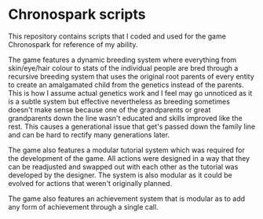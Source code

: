 # Chronospark scripts

This repository contains scripts that I coded and used for the game Chronospark for reference of my ability.

The game features a dynamic breeding system where everything from skin/eye/hair colour to stats of the individual people are bred through a recursive breeding system that uses the original root parents of every entity to create an amalgamated child from the genetics instead of the parents. This is how I assume actual genetics work and I feel may go unnoticed as it is a subtle system but effective nevertheless as breeding sometimes doesn't make sense because one of the grandparents or great grandparents down the line wasn't educated and skills improved like the rest. This causes a generational issue that get's passed down the family line and can be hard to rectify many generations later.

The game also features a modular tutorial system which was required for the development of the game. All actions were designed in a way that they can be readjusted and swapped out with each other as the tutorial was developed by the designer. The system is also modular as it could be evolved for actions that weren't originally planned.

The game also features an achievement system that is modular as to add any form of achievement through a single call.
